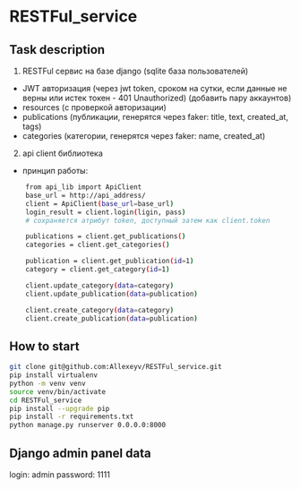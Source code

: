 # RESTFul_service

## Task description
1. RESTFul сервис на базе django (sqlite база пользователей)
- JWT авторизация (через jwt token, сроком на сутки, если данные не верны или истек токен - 401 Unauthorized) (добавить пару аккаунтов)
- resources (с проверкой авторизации)
- publications (публикации, генерятся через faker: title, text, created_at, tags)
- categories (категории, генерятся через faker: name, created_at)

2. api client библиотека
- принцип работы:
``` sh
    from api_lib import ApiClient
    base_url = http://api_address/
    client = ApiClient(base_url=base_url)
    login_result = client.login(ligin, pass)
    # сохраняется атрибут token, доступный затем как client.token

    publications = client.get_publications()
    categories = client.get_categories()

    publication = client.get_publication(id=1)
    category = client.get_category(id=1)

    client.update_category(data=category)
    client.update_publication(data=publication)

    client.create_category(data=category)
    client.create_publication(data=publication)
```

## How to start
``` sh
git clone git@github.com:Allexeyv/RESTFul_service.git
pip install virtualenv
python -m venv venv
source venv/bin/activate
cd RESTFul_service
pip install --upgrade pip
pip install -r requirements.txt
python manage.py runserver 0.0.0.0:8000
```

## Django admin panel data
login: admin
password: 1111